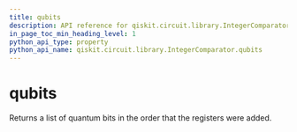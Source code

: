 ```yaml
---
title: qubits
description: API reference for qiskit.circuit.library.IntegerComparator.qubits
in_page_toc_min_heading_level: 1
python_api_type: property
python_api_name: qiskit.circuit.library.IntegerComparator.qubits
---
```


# qubits

Returns a list of quantum bits in the order that the registers were added.

